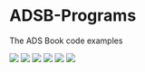 # ADSB-Programs

The ADS Book code examples

![](https://img.shields.io/github/languages/count/ashtanyuk/ADSB-Programs)
![](https://img.shields.io/github/workflow/status/ashtanyuk/ADSB-Programs/release)
![](https://img.shields.io/github/workflow/status/ashtanyuk/ADSB-Programs/cpplint)
![](https://img.shields.io/github/directory-file-count/ashtanyuk/ADSB-Programs)
![](https://img.shields.io/github/languages/code-size/ashtanyuk/ADSB-Programs)
![](https://img.shields.io/github/last-commit/ashtanyuk/ADSB-Programs)
